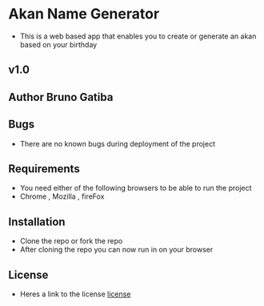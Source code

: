 # Akan Name Generator 
* This is a web based app that enables you to create or generate an akan based on your birthday


## v1.0


## Author Bruno Gatiba 



## Bugs 
* There are no known bugs during deployment of the project 


## Requirements 
* You need either of the following browsers to be able to run the project 
* Chrome , Mozilla , fireFox 


## Installation 
* Clone the repo or fork the repo 
* After cloning the repo you can now run in on your browser



## License 
* Heres a link to the license [license](license)

